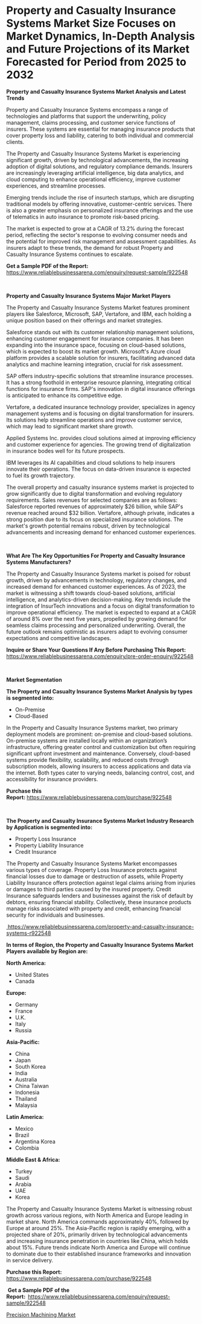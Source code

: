 <p><h1>Property and Casualty Insurance Systems Market Size Focuses on Market Dynamics, In-Depth Analysis and Future Projections of its Market Forecasted for Period from 2025 to 2032</h1></p><p><strong>Property and Casualty Insurance Systems Market Analysis and Latest Trends</strong></p>
<p><p>Property and Casualty Insurance Systems encompass a range of technologies and platforms that support the underwriting, policy management, claims processing, and customer service functions of insurers. These systems are essential for managing insurance products that cover property loss and liability, catering to both individual and commercial clients.</p><p>The Property and Casualty Insurance Systems Market is experiencing significant growth, driven by technological advancements, the increasing adoption of digital solutions, and regulatory compliance demands. Insurers are increasingly leveraging artificial intelligence, big data analytics, and cloud computing to enhance operational efficiency, improve customer experiences, and streamline processes. </p><p>Emerging trends include the rise of insurtech startups, which are disrupting traditional models by offering innovative, customer-centric services. There is also a greater emphasis on personalized insurance offerings and the use of telematics in auto insurance to promote risk-based pricing. </p><p>The market is expected to grow at a CAGR of 13.2% during the forecast period, reflecting the sector's response to evolving consumer needs and the potential for improved risk management and assessment capabilities. As insurers adapt to these trends, the demand for robust Property and Casualty Insurance Systems continues to escalate.</p></p>
<p><strong>Get a Sample PDF of the Report:&nbsp;</strong> <a href="https://www.reliablebusinessarena.com/enquiry/request-sample/922548?utm_campaign=3222&utm_medium=2&utm_source=Github&utm_content=ia&utm_term=07032025&utm_id=property-and-casualty-insurance-systems">https://www.reliablebusinessarena.com/enquiry/request-sample/922548</a></p>
<p>&nbsp;</p>
<p><strong>Property and Casualty Insurance Systems Major Market Players</strong></p>
<p><p>The Property and Casualty Insurance Systems Market features prominent players like Salesforce, Microsoft, SAP, Vertafore, and IBM, each holding a unique position based on their offerings and market strategies.</p><p>Salesforce stands out with its customer relationship management solutions, enhancing customer engagement for insurance companies. It has been expanding into the insurance space, focusing on cloud-based solutions, which is expected to boost its market growth. Microsoft's Azure cloud platform provides a scalable solution for insurers, facilitating advanced data analytics and machine learning integration, crucial for risk assessment.</p><p>SAP offers industry-specific solutions that streamline insurance processes. It has a strong foothold in enterprise resource planning, integrating critical functions for insurance firms. SAP's innovation in digital insurance offerings is anticipated to enhance its competitive edge.</p><p>Vertafore, a dedicated insurance technology provider, specializes in agency management systems and is focusing on digital transformation for insurers. Its solutions help streamline operations and improve customer service, which may lead to significant market share growth.</p><p>Applied Systems Inc. provides cloud solutions aimed at improving efficiency and customer experience for agencies. The growing trend of digitalization in insurance bodes well for its future prospects.</p><p>IBM leverages its AI capabilities and cloud solutions to help insurers innovate their operations. The focus on data-driven insurance is expected to fuel its growth trajectory.</p><p>The overall property and casualty insurance systems market is projected to grow significantly due to digital transformation and evolving regulatory requirements. Sales revenues for selected companies are as follows: Salesforce reported revenues of approximately $26 billion, while SAP's revenue reached around $32 billion. Vertafore, although private, indicates a strong position due to its focus on specialized insurance solutions. The market's growth potential remains robust, driven by technological advancements and increasing demand for enhanced customer experiences.</p></p>
<p>&nbsp;</p>
<p><strong>What Are The Key Opportunities For Property and Casualty Insurance Systems Manufacturers?</strong></p>
<p><p>The Property and Casualty Insurance Systems market is poised for robust growth, driven by advancements in technology, regulatory changes, and increased demand for enhanced customer experiences. As of 2023, the market is witnessing a shift towards cloud-based solutions, artificial intelligence, and analytics-driven decision-making. Key trends include the integration of InsurTech innovations and a focus on digital transformation to improve operational efficiency. The market is expected to expand at a CAGR of around 8% over the next five years, propelled by growing demand for seamless claims processing and personalized underwriting. Overall, the future outlook remains optimistic as insurers adapt to evolving consumer expectations and competitive landscapes.</p></p>
<p><strong>Inquire or Share Your Questions If Any Before Purchasing This Report:</strong> <a href="https://www.reliablebusinessarena.com/enquiry/pre-order-enquiry/922548?utm_campaign=3222&utm_medium=2&utm_source=Github&utm_content=ia&utm_term=07032025&utm_id=property-and-casualty-insurance-systems">https://www.reliablebusinessarena.com/enquiry/pre-order-enquiry/922548</a></p>
<p>&nbsp;</p>
<p><strong>Market Segmentation</strong></p>
<p><strong>The Property and Casualty Insurance Systems Market Analysis by types is segmented into:</strong></p>
<p><ul><li>On-Premise</li><li>Cloud-Based</li></ul></p>
<p><p>In the Property and Casualty Insurance Systems market, two primary deployment models are prominent: on-premise and cloud-based solutions. On-premise systems are installed locally within an organization’s infrastructure, offering greater control and customization but often requiring significant upfront investment and maintenance. Conversely, cloud-based systems provide flexibility, scalability, and reduced costs through subscription models, allowing insurers to access applications and data via the internet. Both types cater to varying needs, balancing control, cost, and accessibility for insurance providers.</p></p>
<p><strong>Purchase this Report:&nbsp;</strong><a href="https://www.reliablebusinessarena.com/purchase/922548?utm_campaign=3222&utm_medium=2&utm_source=Github&utm_content=ia&utm_term=07032025&utm_id=property-and-casualty-insurance-systems">https://www.reliablebusinessarena.com/purchase/922548</a></p>
<p>&nbsp;</p>
<p><strong>The Property and Casualty Insurance Systems Market Industry Research by Application is segmented into:</strong></p>
<p><ul><li>Property Loss Insurance</li><li>Property Liability Insurance</li><li>Credit Insurance</li></ul></p>
<p><p>The Property and Casualty Insurance Systems Market encompasses various types of coverage. Property Loss Insurance protects against financial losses due to damage or destruction of assets, while Property Liability Insurance offers protection against legal claims arising from injuries or damages to third parties caused by the insured property. Credit Insurance safeguards lenders and businesses against the risk of default by debtors, ensuring financial stability. Collectively, these insurance products manage risks associated with property and credit, enhancing financial security for individuals and businesses.</p></p>
<p><a href="https://www.reliablebusinessarena.com/property-and-casualty-insurance-systems-r922548?utm_campaign=3222&utm_medium=2&utm_source=Github&utm_content=ia&utm_term=07032025&utm_id=property-and-casualty-insurance-systems">&nbsp;https://www.reliablebusinessarena.com/property-and-casualty-insurance-systems-r922548</a></p>
<p><strong>In terms of Region, the Property and Casualty Insurance Systems Market Players available by Region are:</strong></p>
<p>
    <p> <strong> North America: </strong>
        <ul>
            <li>United States</li>
            <li>Canada</li>
        </ul>
        </p> 
    <p> <strong> Europe: </strong>
        <ul>
            <li>Germany</li>
            <li>France</li>
            <li>U.K.</li>
            <li>Italy</li>
            <li>Russia</li>
        </ul>
        </p> 
    <p> <strong> Asia-Pacific: </strong>
        <ul>
            <li>China</li>
            <li>Japan</li>
            <li>South Korea</li>
            <li>India</li>
            <li>Australia</li>
            <li>China Taiwan</li>
            <li>Indonesia</li>
            <li>Thailand</li>
            <li>Malaysia</li>
        </ul>
        </p> 
    <p> <strong> Latin America: </strong>
        <ul>
            <li>Mexico</li>
            <li>Brazil</li>
            <li>Argentina Korea</li>
            <li>Colombia</li>
        </ul>
        </p> 
    <p> <strong> Middle East & Africa: </strong>
        <ul>
            <li>Turkey</li>
            <li>Saudi</li>
            <li>Arabia</li>
            <li>UAE</li>
            <li>Korea</li>
        </ul>
    </p>
    </p>
<p><p>The Property and Casualty Insurance Systems Market is witnessing robust growth across various regions, with North America and Europe leading in market share. North America commands approximately 40%, followed by Europe at around 25%. The Asia-Pacific region is rapidly emerging, with a projected share of 20%, primarily driven by technological advancements and increasing insurance penetration in countries like China, which holds about 15%. Future trends indicate North America and Europe will continue to dominate due to their established insurance frameworks and innovation in service delivery.</p></p>
<p><strong>Purchase this Report: </strong><a href="https://www.reliablebusinessarena.com/purchase/922548?utm_campaign=3222&utm_medium=2&utm_source=Github&utm_content=ia&utm_term=07032025&utm_id=property-and-casualty-insurance-systems">https://www.reliablebusinessarena.com/purchase/922548</a></p>
<p>&nbsp;<strong>Get a Sample PDF of the Report:&nbsp;&nbsp;</strong><a href="https://www.reliablebusinessarena.com/enquiry/request-sample/922548?utm_campaign=3222&utm_medium=2&utm_source=Github&utm_content=ia&utm_term=07032025&utm_id=property-and-casualty-insurance-systems">https://www.reliablebusinessarena.com/enquiry/request-sample/922548</a></p>
<p><strong></strong></p>
<p><p><a href="https://github.com/ijffseandy/Market-Research-Report-List-1/blob/main/precision-machining-market.md?utm_campaign=3222&utm_medium=2&utm_source=Github&utm_content=ia&utm_term=07032025&utm_id=property-and-casualty-insurance-systems">Precision Machining Market</a></p></p>
